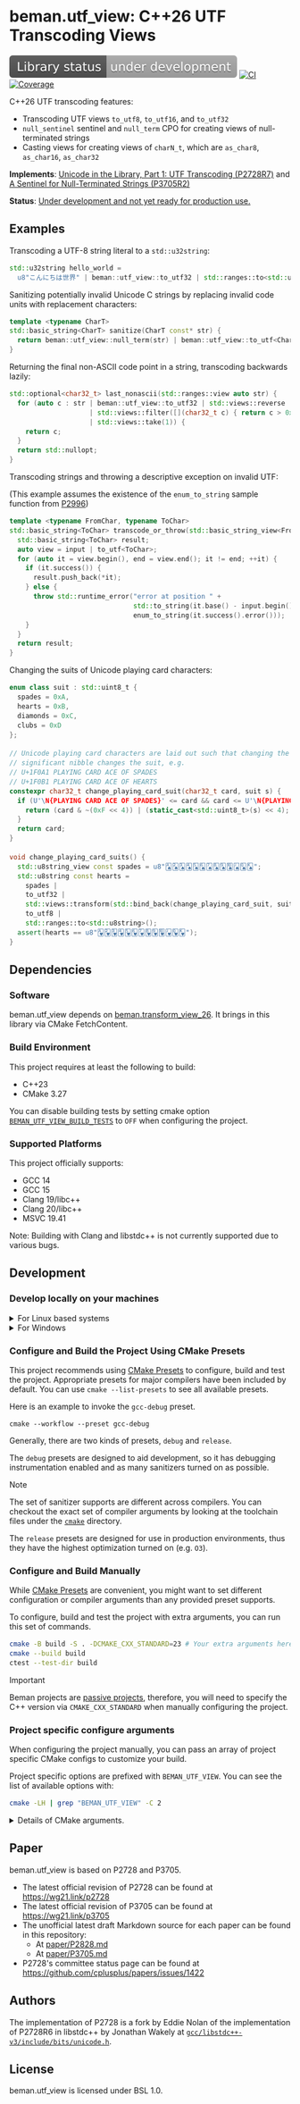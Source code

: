 <!--
SPDX-License-Identifier: BSL-1.0

  Copyright Eddie Nolan and Jonathan Wakely 2023 - 2024.
Distributed under the Boost Software License, Version 1.0.
   (See accompanying file LICENSE.txt or copy at
         https://www.boost.org/LICENSE_1_0.txt)
-->

# beman.utf_view: C++26 UTF Transcoding Views

![Library Status](https://raw.githubusercontent.com/bemanproject/beman/refs/heads/main/images/badges/beman_badge-beman_library_under_development.svg) [![CI](https://github.com/bemanproject/utf_view/actions/workflows/ci.yml/badge.svg)](https://github.com/bemanproject/utf_view/actions) [![Coverage](https://coveralls.io/repos/github/bemanproject/utf_view/badge.svg?branch=main)](https://coveralls.io/github/bemanproject/utf_view?branch=main)

 C++26 UTF transcoding features:
- Transcoding UTF views `to_utf8`, `to_utf16`, and `to_utf32`
- `null_sentinel` sentinel and `null_term` CPO for creating views of null-terminated strings
- Casting views for creating views of `charN_t`, which are `as_char8`, `as_char16`, `as_char32`

**Implements**: [Unicode in the Library, Part 1: UTF Transcoding
(P2728R7)](https://wg21.link/P2728R7) and [A Sentinel for Null-Terminated Strings
(P3705R2)](https://isocpp.org/files/papers/P3705R2.html)

**Status**: [Under development and not yet ready for production use.](https://github.com/bemanproject/beman/blob/main/docs/BEMAN_LIBRARY_MATURITY_MODEL.md#under-development-and-not-yet-ready-for-production-use)
  
## Examples

Transcoding a UTF-8 string literal to a `std::u32string`:

```cpp
std::u32string hello_world =
  u8"こんにちは世界" | beman::utf_view::to_utf32 | std::ranges::to<std::u32string>();
```

Sanitizing potentially invalid Unicode C strings by replacing invalid code units with replacement characters:

```cpp
template <typename CharT>
std::basic_string<CharT> sanitize(CharT const* str) {
  return beman::utf_view::null_term(str) | beman::utf_view::to_utf<CharT> | std::ranges::to<std::basic_string<CharT>>();
}
```

Returning the final non-ASCII code point in a string, transcoding backwards lazily:

```cpp
std::optional<char32_t> last_nonascii(std::ranges::view auto str) {
  for (auto c : str | beman::utf_view::to_utf32 | std::views::reverse 
                    | std::views::filter([](char32_t c) { return c > 0x7f; })
                    | std::views::take(1)) {
    return c;
  }
  return std::nullopt;
}
```

Transcoding strings and throwing a descriptive exception on invalid UTF:

(This example assumes the existence of the `enum_to_string` sample function
from [P2996](https://isocpp.org/files/papers/P2996R6.html#enum-to-string))

```cpp
template <typename FromChar, typename ToChar>
std::basic_string<ToChar> transcode_or_throw(std::basic_string_view<FromChar> input) {
  std::basic_string<ToChar> result;
  auto view = input | to_utf<ToChar>;
  for (auto it = view.begin(), end = view.end(); it != end; ++it) {
    if (it.success()) {
      result.push_back(*it);
    } else {
      throw std::runtime_error("error at position " +
                               std::to_string(it.base() - input.begin()) + ": " +
                               enum_to_string(it.success().error()));
    }
  }
  return result;
}
```

Changing the suits of Unicode playing card characters:

```cpp
enum class suit : std::uint8_t {
  spades = 0xA,
  hearts = 0xB,
  diamonds = 0xC,
  clubs = 0xD
};

// Unicode playing card characters are laid out such that changing the second least
// significant nibble changes the suit, e.g.
// U+1F0A1 PLAYING CARD ACE OF SPADES
// U+1F0B1 PLAYING CARD ACE OF HEARTS
constexpr char32_t change_playing_card_suit(char32_t card, suit s) {
  if (U'\N{PLAYING CARD ACE OF SPADES}' <= card && card <= U'\N{PLAYING CARD KING OF CLUBS}') {
    return (card & ~(0xF << 4)) | (static_cast<std::uint8_t>(s) << 4);
  }
  return card;
}

void change_playing_card_suits() {
  std::u8string_view const spades = u8"🂡🂢🂣🂤🂥🂦🂧🂨🂩🂪🂫🂭🂮";
  std::u8string const hearts =
    spades |
    to_utf32 |
    std::views::transform(std::bind_back(change_playing_card_suit, suit::hearts)) |
    to_utf8 |
    std::ranges::to<std::u8string>();
  assert(hearts == u8"🂱🂲🂳🂴🂵🂶🂷🂸🂹🂺🂻🂽🂾");
}
```

## Dependencies

### Software

beman.utf_view depends on [beman.transform_view_26](https://github.com/tzlaine/transform_view_26/). It brings in this library via CMake FetchContent.

### Build Environment

This project requires at least the following to build:

* C++23
* CMake 3.27

You can disable building tests by setting cmake option
[`BEMAN_UTF_VIEW_BUILD_TESTS`](#beman_exemplar_build_tests) to `OFF`
when configuring the project.

### Supported Platforms

This project officially supports:

- GCC 14
- GCC 15
- Clang 19/libc++
- Clang 20/libc++
- MSVC 19.41

Note: Building with Clang and libstdc++ is not currently supported due to various bugs.

## Development

### Develop locally on your machines

<details>
<summary> For Linux based systems </summary>

Beman libraries require [recent versions of CMake](#build-environment),
we advise you to download CMake directly from [CMake's website](https://cmake.org/download/)
or install it via the [Kitware apt library](https://apt.kitware.com/).

A [supported compiler](#supported-platforms) should be available from your package manager.
Alternatively you could use an install script from official compiler vendors.

Here is an example of how to install the latest stable version of clang
as per [the official LLVM install guide](https://apt.llvm.org/).

```bash
bash -c "$(wget -O - https://apt.llvm.org/llvm.sh)"
```

</details>

<details>
<summary> For Windows </summary>

To build Beman libraries, you will need the MSVC compiler. MSVC can be obtained
by installing Visual Studio; the free Visual Studio 2022 Community Edition can
be downloaded from
[Microsoft](https://visualstudio.microsoft.com/vs/community/).

After Visual Studio has been installed, you can launch "Developer PowerShell for
VS 2022" by typing it into Windows search bar. This shell environment will
provide CMake, Ninja, and MSVC, allowing you to build the library and run the
tests.

</details>

### Configure and Build the Project Using CMake Presets

This project recommends using [CMake Presets](https://cmake.org/cmake/help/latest/manual/cmake-presets.7.html)
to configure, build and test the project.
Appropriate presets for major compilers have been included by default.
You can use `cmake --list-presets` to see all available presets.

Here is an example to invoke the `gcc-debug` preset.

```shell
cmake --workflow --preset gcc-debug
```

Generally, there are two kinds of presets, `debug` and `release`.

The `debug` presets are designed to aid development, so it has debugging
instrumentation enabled and as many sanitizers turned on as possible.

> [!NOTE]
>
> The set of sanitizer supports are different across compilers.
> You can checkout the exact set of compiler arguments by looking at the toolchain
> files under the [`cmake`](cmake/) directory.

The `release` presets are designed for use in production environments,
thus they have the highest optimization turned on (e.g. `O3`).

### Configure and Build Manually

While [CMake Presets](#configure-and-build-the-project-using-cmake-presets) are
convenient, you might want to set different configuration or compiler arguments
than any provided preset supports.

To configure, build and test the project with extra arguments,
you can run this set of commands.

```bash
cmake -B build -S . -DCMAKE_CXX_STANDARD=23 # Your extra arguments here.
cmake --build build
ctest --test-dir build
```

> [!IMPORTANT]
>
> Beman projects are
> [passive projects](https://github.com/bemanproject/beman/blob/main/docs/BEMAN_STANDARD.md#cmake),
> therefore,
> you will need to specify the C++ version via `CMAKE_CXX_STANDARD`
> when manually configuring the project.

### Project specific configure arguments

When configuring the project manually,
you can pass an array of project specific CMake configs to customize your build.

Project specific options are prefixed with `BEMAN_UTF_VIEW`.
You can see the list of available options with:

```bash
cmake -LH | grep "BEMAN_UTF_VIEW" -C 2
```

<details>

<summary> Details of CMake arguments. </summary>

#### `BEMAN_UTF_VIEW_BUILD_TESTS`

Enable building tests and test infrastructure. Default: ON.
Values: { ON, OFF }.

You can configure the project to have this option turned off via:

```bash
cmake -B build -S . -DCMAKE_CXX_STANDARD=23 -DBEMAN_UTF_VIEW_BUILD_TESTS=OFF
```

#### `BEMAN_UTF_VIEW_BUILD_PAPER`

Enable building the HTML version of P2728 and P3705 from their markdown sources. Default: ON. Values: { ON, OFF }.

</details>

## Paper

beman.utf_view is based on P2728 and P3705.

- The latest official revision of P2728 can be found at https://wg21.link/p2728
- The latest official revision of P3705 can be found at https://wg21.link/p3705
- The unofficial latest draft Markdown source for each paper can be found in this repository:
  - At [paper/P2828.md](https://github.com/bemanproject/utf_view/blob/main/paper/P2728.md)
  - At [paper/P3705.md](https://github.com/bemanproject/utf_view/blob/main/paper/P3705.md)
- P2728's committee status page can be found at https://github.com/cplusplus/papers/issues/1422

## Authors

The implementation of P2728 is a fork by Eddie Nolan of the implementation of P2728R6 in libstdc++ by Jonathan Wakely at [`gcc/libstdc++-v3/include/bits/unicode.h`](https://gcc.gnu.org/git/?p=gcc.git;a=blob;f=libstdc%2B%2B-v3/include/bits/unicode.h;h=66f8399fdfb05d85fcdb37fa9ec7c4089feb7a7d;hb=37a4c5c23a27).

## License

beman.utf_view is licensed under BSL 1.0.

